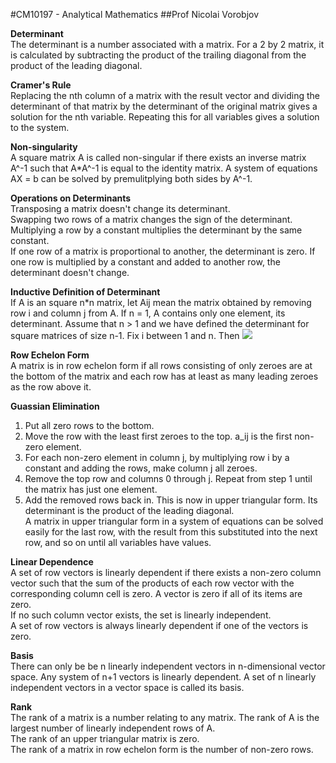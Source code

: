 #CM10197 - Analytical Mathematics
##Prof Nicolai Vorobjov

**Determinant**  
The determinant is a number associated with a matrix. For a 2 by 2 matrix, it is calculated by subtracting the product of the trailing diagonal from the product of the leading diagonal.

**Cramer's Rule**  
Replacing the nth column of a matrix with the result vector and dividing the determinant of that matrix by the determinant of the original matrix gives a solution for the nth variable. Repeating this for all variables gives a solution to the system.

**Non-singularity**  
A square matrix A is called non-singular if there exists an inverse matrix A^-1 such that A*A^-1 is equal to the identity matrix. A system of equations AX = b can be solved by premulitplying both sides by A^-1.

**Operations on Determinants**  
Transposing a matrix doesn't change its determinant.  
Swapping two rows of a matrix changes the sign of the determinant.  
Multiplying a row by a constant multiplies the determinant by the same constant.  
If one row of a matrix is proportional to another, the determinant is zero.
If one row is multiplied by a constant and added to another row, the determinant doesn't change.

**Inductive Definition of Determinant**  
If A is an square n*n matrix, let Aij mean the matrix obtained by removing row i and column j from A. If n = 1, A contains only one element, its determinant. Assume that n > 1 and we have defined the determinant for square matrices of size n-1. Fix i between 1 and n. Then   ![](http://i.gyazo.com/eab194fc531873d8879ab41f801b8d5d.png)

**Row Echelon Form**  
A matrix is in row echelon form if all rows consisting of only zeroes are at the bottom of the matrix and each row has at least as many leading zeroes as the row above it.

**Guassian Elimination**  
1. Put all zero rows to the bottom.  
2. Move the row with the least first zeroes to the top. a_ij is the first non-zero element.  
3. For each non-zero element in column j, by multiplying row i by a constant and adding the rows, make column j all zeroes.
4. Remove the top row and columns 0 through j. Repeat from step 1 until the matrix has just one element.
5. Add the removed rows back in. This is now in upper triangular form. Its determinant is the product of the leading diagonal.  
A matrix in upper triangular form in a system of equations can be solved easily for the last row, with the result from this substituted into the next row, and so on until all variables have values.

**Linear Dependence**  
A set of row vectors is linearly dependent if there exists a non-zero column vector such that the sum of the products of each row vector with the corresponding column cell is zero. A vector is zero if all of its items are zero.  
If no such column vector exists, the set is linearly independent.  
A set of row vectors is always linearly dependent if one of the vectors is zero.  

**Basis**  
There can only be be n linearly independent vectors in n-dimensional vector space. Any system of n+1 vectors is linearly dependent. A set of n linearly independent vectors in a vector space is called its basis.

**Rank**  
The rank of a matrix is a number relating to any matrix. The rank of A is the largest number of linearly independent rows of A.  
The rank of an upper triangular matrix is zero.  
The rank of a matrix in row echelon form is the number of non-zero rows.
